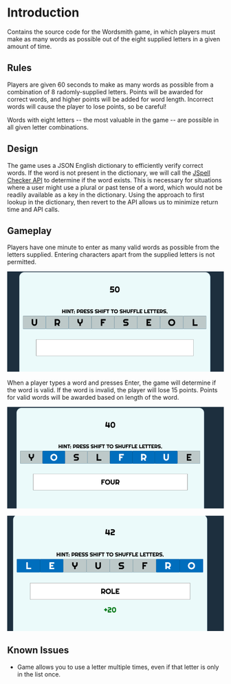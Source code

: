 # Introduction
Contains the source code for the Wordsmith game, in which players must make as many words as possible out of the eight supplied letters in a given amount of time. 

## Rules
Players are given 60 seconds to make as many words as possible from a combination of 8 radomly-supplied letters. Points will be awarded for correct words, and higher points will be added for word length. Incorrect words will cause the player to lose points, so be careful!

Words with eight letters -- the most valuable in the game -- are possible in all given letter combinations. 

## Design
The game uses a JSON English dictionary to efficiently verify correct words. If the word is not present in the dictionary, we will call the [JSpell Checker API](https://rapidapi.com/jspell/api/jspell-checker/endpoints) to determine if the word exists. This is necessary for situations where a user might use a plural or past tense of a word, which would not be readily available as a key in the dictionary. Using the approach to first lookup in the dictionary, then revert to the API allows us to minimize return time and API calls. 

## Gameplay
Players have one minute to enter as many valid words as possible from the letters supplied. Entering characters apart from the supplied letters is not permitted. 

![Screenshot 1](https://github.com/dthores1/wordsmith/blob/master/img/screenshots/wordsmith-1.png "Screenshot 1")

When a player types a word and presses Enter, the game will determine if the word is valid. If the word is invalid, the player will lose 15 points. Points for valid words will be awarded based on length of the word. 

![Screenshot 2](https://github.com/dthores1/wordsmith/blob/master/img/screenshots/wordsmith-2.png "Screenshot 2")

![Screenshot 3](https://github.com/dthores1/wordsmith/blob/master/img/screenshots/wordsmith-3.png "Screenshot 3")

## Known Issues
- Game allows you to use a letter multiple times, even if that letter is only in the list once. 